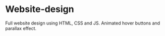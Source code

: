 # Website-design
Full website design using HTML, CSS and JS. Animated hover buttons and parallax effect.
